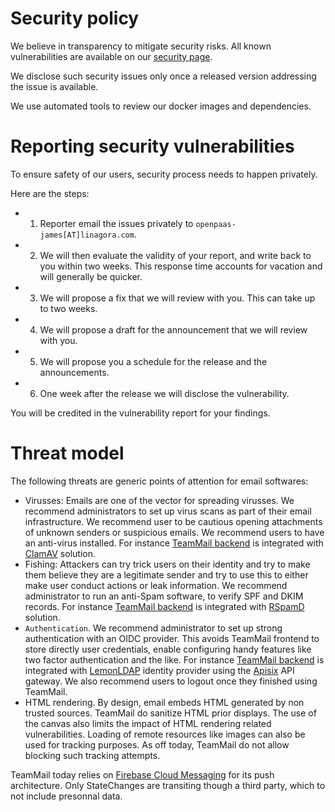 # Security policy

We believe in transparency to mitigate security risks. All known vulnerabilities are available on 
our [security page](docs/modules/ROOT/pages/security.adoc).

We disclose such security issues only once a released version addressing the issue is available.

We use automated tools to review our docker images and dependencies.

# Reporting security vulnerabilities

To ensure safety of our users, security process needs to happen privately.

Here are the steps:

 - 1. Reporter email the issues privately to `openpaas-james[AT]linagora.com`.
 - 2. We will then evaluate the validity of your report, and write back to you within two weeks. This response time 
 accounts for vacation and will generally be quicker.
 - 3. We will propose a fix that we will review with you. This can take up to two weeks. 
 - 4. We will propose a draft for the announcement that we will review with you. 
 - 5. We will propose you a schedule for the release and the announcements.
 - 6. One week after the release we will disclose the vulnerability.
 
You will be credited in the vulnerability report for your findings.

# Threat model

The following threats are generic points of attention for email softwares:

 - Virusses: Emails are one of the vector for spreading virusses. We recommend administrators to set up virus scans
as part of their email infrastructure. We recommend user to be cautious opening attachments of unknown senders or
suspicious emails. We recommend users to have an anti-virus installed. For instance [TeamMail backend](https://github.com/linagora/tmail-backend/) is integrated with 
[ClamAV](https://www.clamav.net/) solution.
 - Fishing: Attackers can try trick users on their identity and try to make them believe they are a legitimate sender and try to use
this to either make user conduct actions or leak information. We recommend administrator to run an anti-Spam software, to verify SPF and DKIM
records. For instance [TeamMail backend](https://github.com/linagora/tmail-backend/) is integrated with [RSpamD](https://rspamd.com/) solution.
 - `Authentication`. We recommend administrator to set up strong authentication with an OIDC provider. This avoids TeamMail frontend to store directly user credentials,
enable configuring handy features like two factor authentication and the like. For instance [TeamMail backend](https://github.com/linagora/tmail-backend/) is integrated
with [LemonLDAP](https://lemonldap-ng.org/) identity provider using the [Apisix](https://apisix.apache.org/) API gateway. We also recommend users to logout once they finished using TeamMail.
 - HTML rendering. By design, email embeds HTML generated by non trusted sources. TeamMail do sanitize HTML prior displays. The use of the canvas also limits the 
impact of HTML rendering related vulnerabilities. Loading of remote resources like images can also be used for tracking purposes. As off today, TeamMail do not allow 
blocking such tracking attempts.

TeamMail today relies on [Firebase Cloud Messaging](https://firebase.google.com/docs/cloud-messaging) for its push architecture. 
Only StateChanges are transiting though a third party, which to not include presonnal data.
